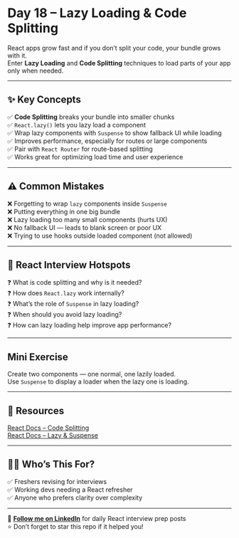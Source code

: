 # Day 18 – Lazy Loading & Code Splitting

React apps grow fast and if you don’t split your code, your bundle grows with it.  
Enter **Lazy Loading** and **Code Splitting** techniques to load parts of your app only when needed.

---

## ✨ Key Concepts

✅ **Code Splitting** breaks your bundle into smaller chunks  
✅ `React.lazy()` lets you lazy load a component  
✅ Wrap lazy components with `Suspense` to show fallback UI while loading  
✅ Improves performance, especially for routes or large components  
✅ Pair with `React Router` for route-based splitting  
✅ Works great for optimizing load time and user experience

---

## ⚠️ Common Mistakes

❌ Forgetting to wrap `lazy` components inside `Suspense`  
❌ Putting everything in one big bundle  
❌ Lazy loading too many small components (hurts UX)  
❌ No fallback UI — leads to blank screen or poor UX  
❌ Trying to use hooks outside loaded component (not allowed)

---

## 🧠 React Interview Hotspots

❓ What is code splitting and why is it needed?  
❓ How does `React.lazy` work internally?  
❓ What’s the role of `Suspense` in lazy loading?  
❓ When should you avoid lazy loading?  
❓ How can lazy loading help improve app performance?

---

## Mini Exercise

Create two components — one normal, one lazily loaded.  
Use `Suspense` to display a loader when the lazy one is loading.

---

## 📘 Resources

[React Docs – Code Splitting](https://reactjs.org/docs/code-splitting.html)  
[React Docs – Lazy & Suspense](https://reactjs.org/docs/react-api.html#reactlazy)

---

## 👩‍💻 Who’s This For?

✅ Freshers revising for interviews  
✅ Working devs needing a React refresher  
✅ Anyone who prefers clarity over complexity

---

🔗 **[Follow me on LinkedIn](https://www.linkedin.com/in/vishakha-singhal-18983b1bb/)** for daily React interview prep posts  
⭐ Don’t forget to star this repo if it helped you!
